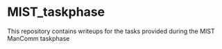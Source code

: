 # MIST_taskphase
This repository contains writeups for the tasks provided during the MIST ManComm taskphase
